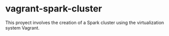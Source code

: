# vagrant-spark-cluster

This proyect involves the creation of a Spark cluster using the virtualization system Vagrant.
